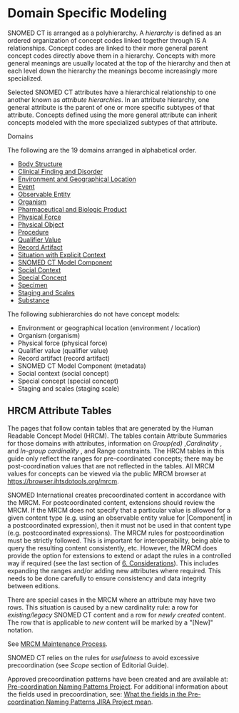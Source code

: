 # Domain Specific Modeling

SNOMED CT is arranged as a polyhierarchy. A _hierarchy_ is defined as an ordered organization of concept codes linked together through IS A relationships. Concept codes are linked to their more general parent concept codes directly above them in a hierarchy. Concepts with more general meanings are usually located at the top of the hierarchy and then at each level down the hierarchy the meanings become increasingly more specialized. 

Selected SNOMED CT attributes have a hierarchical relationship to one another known as _attribute hierarchies_. In an attribute hierarchy, one general attribute is the parent of one or more specific subtypes of that attribute. Concepts defined using the more general attribute can inherit concepts modeled with the more specialized subtypes of that attribute.

Domains

The following are the 19 domains arranged in alphabetical order. 

  * [Body Structure](Body-Structure_179930674.html)
  * [Clinical Finding and Disorder](Clinical-Finding-and-Disorder_179930719.html)
  * [Environment and Geographical Location](Environment-and-Geographical-Location_179930976.html)
  * [Event](Event_179930977.html)
  * [Observable Entity](Observable-Entity_179930983.html)
  * [Organism](Organism_179931004.html)
  * [Pharmaceutical and Biologic Product](Pharmaceutical-and-Biologic-Product_179931007.html)
  * [Physical Force](Physical-Force_179931641.html)
  * [Physical Object](Physical-Object_179931642.html)
  * [Procedure](Procedure_179931666.html)
  * [Qualifier Value](Qualifier-Value_179931745.html)
  * [Record Artifact](Record-Artifact_179931764.html)
  * [Situation with Explicit Context](Situation-with-Explicit-Context_179931765.html)
  * [SNOMED CT Model Component](SNOMED-CT-Model-Component_179931771.html)
  * [Social Context](Social-Context_179931775.html)
  * [Special Concept](Special-Concept_179931776.html)
  * [Specimen](Specimen_179931778.html)
  * [Staging and Scales](Staging-and-Scales_179931781.html)
  * [Substance](Substance_179931782.html)

The following subhierarchies do not have concept models: 

  * Environment or geographical location (environment / location)
  * Organism (organism)
  * Physical force (physical force)
  * Qualifier value (qualifier value)
  * Record artifact (record artifact)
  * SNOMED CT Model Component (metadata)
  * Social context (social concept)
  * Special concept (special concept)
  * Staging and scales (staging scale)

## HRCM Attribute Tables

The pages that follow contain tables that are generated by the Human Readable Concept Model (HRCM). The tables contain Attribute Summaries for those domains with attributes, information on _Group(ed)_ ,_Cardinality_ , and _In-group cardinality_ , and Range constraints. The HRCM tables in this guide only reflect the ranges for pre-coordinated concepts; there may be post-coordination values that are not reflected in the tables. All MRCM values for concepts can be viewed via the public MRCM browser at <https://browser.ihtsdotools.org/mrcm>.

SNOMED International creates precoordinated content in accordance with the MRCM. For postcoordinated content, extensions should review the MRCM. If the MRCM does not specify that a particular value is allowed for a given content type (e.g. using an observable entity value for |Component| in a postcoordinated expression), then it must not be used in that content type (e.g. postcoordinated expressions). The MRCM rules for postcoordination must be strictly followed. This is important for interoperability, being able to query the resulting content consistently, etc. However, the MRCM does provide the option for extensions to extend or adapt the rules in a controlled way if required (see the last section of [6\. Considerations](https://confluence.ihtsdotools.org/display/DOCMRCM/6.+Considerations)). This includes expanding the ranges and/or adding new attributes where required. This needs to be done carefully to ensure consistency and data integrity between editions.

There are special cases in the MRCM where an attribute may have two rows. This situation is caused by a new cardinality rule: a row for _existing/legacy_ SNOMED CT content and a row for _newly created_ content. The row that is applicable to _new_ content will be marked by a "[New]" notation. 

See [MRCM Maintenance Process](https://confluence.ihtsdotools.org/display/IAP/Process+for+the+maintenance+of+MRCM+rules#ProcessforthemaintenanceofMRCMrules-JIRA).

SNOMED CT relies on the rules for _usefulness_ to avoid excessive precoordination (see _Scope_ section of Editorial Guide).

Approved precoordination patterns have been created and are available at: [Pre-coordination Naming Patterns Project](https://confluence.ihtsdotools.org/display/IHTSDO1/Pre-coordination+Naming+Patterns+Project). For additional information about the fields used in precoordination, see: [What the fields in the Pre-coordination Naming Patterns JIRA Project mean](https://confluence.ihtsdotools.org/display/IHTSDO1/What+the+fields+in+the+Pre-coordination+Pattern+JIRA+Project+mean).
